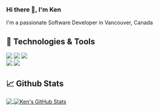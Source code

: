 ### Hi there 👋, I'm Ken

I'm a passionate Software Developer in Vancouver, Canada

## 🧰 Technologies & Tools

![](https://img.shields.io/badge/Framework-React-informational?style=flat&logo=<LOGO_NAME>&logoColor=white&color=blue) ![](https://img.shields.io/badge/Framework-Express-informational?style=flat&logo=<LOGO_NAME>&logoColor=white&color=blue) ![](https://img.shields.io/badge/Language-Javascript-informational?style=flat&logo=<LOGO_NAME>&logoColor=white&color=blue)  
 ![](https://img.shields.io/badge/Databases-MySQL-informational?style=flat&logo=<LOGO_NAME>&logoColor=white&color=blue)  ![](https://img.shields.io/badge/Databases-MongoDB-informational?style=flat&logo=<LOGO_NAME>&logoColor=white&color=blue)
## 📈 Github Stats

<a href="https://github.com/kentiet">
  <img align="center" src="https://github-readme-stats.vercel.app/api/top-langs/?username=kentiet&theme=blueberry&langs_count=3" />
</a> 

<a href="https://github.com/kentiet">
  <img align="center" src="https://github-readme-stats.vercel.app/api?username=kentiet&show_icons=true&line_height=27&count_private=true&theme=blueberry" alt="Ken's GitHub Stats" />
</a> 
